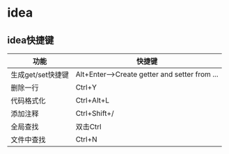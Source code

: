 # idea
## idea快捷键
| 功能           | 快捷键        |
| -------------- | ------------- |
| 生成get/set快捷键 | Alt+Enter—>Create getter and setter from ... |
|删除一行|Ctrl+Y| 
|代码格式化|Ctrl+Alt+L|
|添加注释|Ctrl+Shift+/|
|全局查找|双击Ctrl|
|文件中查找|Ctrl+N|
